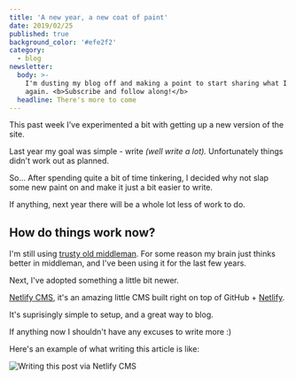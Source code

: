 ```yaml
---
title: 'A new year, a new coat of paint'
date: 2019/02/25
published: true
background_color: '#efe2f2'
category:
  - blog
newsletter:
  body: >-
    I'm dusting my blog off and making a point to start sharing what I know
    again. <b>Subscribe and follow along!</b>
  headline: There's more to come
---
```

This past week I've experimented a bit with getting up a new version of the site.

Last year my goal was simple - write _(well write a lot)._ Unfortunately things didn't work out as planned.

So... After spending quite a bit of time tinkering, I decided why not slap some new paint on and make it just a bit easier to write.

If anything, next year there will be a whole lot less of work to do.



## How do things work now?

I'm still using [trusty old middleman](https://middlemanapp.com/). For some reason my brain just thinks better in middleman, and I've been using it for the last few years.

Next, I've adopted something a little bit newer.

[Netlify CMS](https://www.netlifycms.org/), it's an amazing little CMS built right on top of GitHub + [Netlify](http://netlify.com).

It's suprisingly simple to setup, and a great way to blog.

If anything now I shouldn't have any excuses to write more :)

Here's an example of what writing this article is like:

![Writing this post via Netlify CMS](/assets/img/uploads/screen-shot-2019-02-25-at-9.20.29-pm.png "Netlify Preview")
